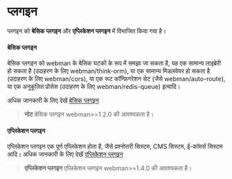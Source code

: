 # प्लगइन
प्लगइन को **बेसिक प्लगइन** और **एप्लिकेशन प्लगइन** में विभाजित किया गया है।

#### बेसिक प्लगइन
बेसिक प्लगइन को webman के बेसिक घटकों के रूप में समझा जा सकता है, यह एक सामान्य लाइब्रेरी हो सकता है (उदाहरण के लिए webman/think-orm), या एक सामान्य मिडलवेयर हो सकता है (उदाहरण के लिए webman/cors), या एक रूट कॉन्फ़िगरेशन सेट (जैसे webman/auto-route), या एक अनुकूलित प्रोसेस (उदाहरण के लिए webman/redis-queue) इत्यादि।

अधिक जानकारी के लिए देखें [बेसिक प्लगइन](plugin/base.md)

> **नोट**
> बेसिक प्लगइन webman>=1.2.0 की आवश्यकता है।

#### एप्लिकेशन प्लगइन
एप्लिकेशन प्लगइन एक पूर्ण एप्लिकेशन होता है, जैसे प्रश्नोत्तरी सिस्टम, CMS सिस्टम, ई-कॉमर्स सिस्टम आदि।
अधिक जानकारी के लिए देखें [एप्लिकेशन प्लगइन](app/app.md)

> **एप्लिकेशन प्लगइन**
> एप्लिकेशन प्लगइन webman>=1.4.0 की आवश्यकता है।
